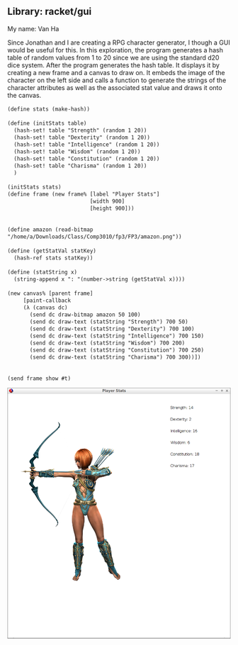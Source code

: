 
## Library: racket/gui
My name: Van Ha


Since Jonathan and I are creating a RPG character generator, I though a GUI would
be useful for this. In this exploration, the program generates a hash table of random
values from 1 to 20 since we are using the standard d20 dice system.
After the program generates the hash table. It displays it by creating a new frame
and a canvas to draw on. It embeds the image of the character on the left side
and calls a function to generate the strings of the character attributes as well
as the associated stat value and draws it onto the canvas.

```
(define stats (make-hash))

(define (initStats table)
  (hash-set! table "Strength" (random 1 20))
  (hash-set! table "Dexterity" (random 1 20))
  (hash-set! table "Intelligence" (random 1 20))
  (hash-set! table "Wisdom" (random 1 20))
  (hash-set! table "Constitution" (random 1 20))
  (hash-set! table "Charisma" (random 1 20))
  )

(initStats stats)
(define frame (new frame% [label "Player Stats"]
                          [width 900]
                          [height 900]))


(define amazon (read-bitmap "/home/a/Downloads/Class/Comp3010/fp3/FP3/amazon.png"))

(define (getStatVal statKey)
  (hash-ref stats statKey))

(define (statString x)
  (string-append x ": "(number->string (getStatVal x))))

(new canvas% [parent frame]
     [paint-callback
     (λ (canvas dc)
       (send dc draw-bitmap amazon 50 100)
       (send dc draw-text (statString "Strength") 700 50)
       (send dc draw-text (statString "Dexterity") 700 100)
       (send dc draw-text (statString "Intelligence") 700 150)
       (send dc draw-text (statString "Wisdom") 700 200)
       (send dc draw-text (statString "Constitution") 700 250)
       (send dc draw-text (statString "Charisma") 700 300))])


(send frame show #t)
```
![stats](/stats.png?raw=true "amazon stats image")
